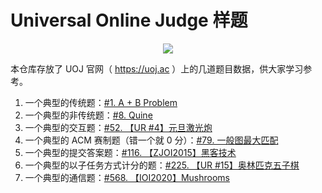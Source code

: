 # Universal Online Judge 样题

<p align="center"><img src="https://github.com/vfleaking/uoj/blob/master/uoj/1/pictures/UOJ.png?raw=true"></p>

本仓库存放了 UOJ 官网（ https://uoj.ac ）上的几道题目数据，供大家学习参考。

1. 一个典型的传统题：[\#1. A + B Problem](https://uoj.ac/problem/1)
2. 一个典型的非传统题：[\#8. Quine](https://uoj.ac/problem/8)
3. 一个典型的交互题：[\#52. 【UR \#4】元旦激光炮](https://uoj.ac/problem/52)
4. 一个典型的 ACM 赛制题（错一个就 0 分）：[\#79. 一般图最大匹配](https://uoj.ac/problem/79)
5. 一个典型的提交答案题：[\#116. 【ZJOI2015】黑客技术](https://uoj.ac/problem/116)
6. 一个典型的以子任务方式计分的题：[\#225. 【UR #15】奥林匹克五子棋](https://uoj.ac/problem/225)
7. 一个典型的通信题：[\#568. 【IOI2020】Mushrooms](https://uoj.ac/problem/568)
